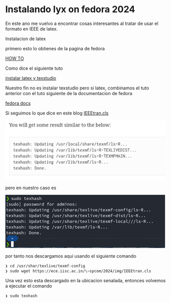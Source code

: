 # Instalando lyx on fedora 2024

En este ano me vuelvo a encontrar cosas interesantes al tratar de usar el formato en IEEE de latex.

Instalacion de latex

primero esto lo obtienes de la pagina de fedora

[HOW TO](https://www.cs.cmu.edu/~steffan/personal/tmp/IEEEtran_HOWTO.pdfhttps:/)

Como dice el siguiente tuto

[instalar latex y texstudio](https://medium.com/@JerssonMendoza/instalar-latex-y-texstudio-en-fedora-ubuntu-y-derivados-kde-neon-f5ccac9c5691)

Nuestro fin no es instalar texstudio pero si latex, combinamos el tuto anterior con el tuto siguiente de la documentacion de fedora

[fedora docs](https://docs.fedoraproject.org/en-US/neurofedora/latex/https:/)

Si seguimos lo que dice en este blog [IEEEtran.cls](https://adnan.quaium.com/blog/3478)

![1723388864280](images/README/1723388864280.png)

pero en nuestro caso es

![1723388955295](images/README/1723388955295.png)

por tanto nos descargamos aqui usando el siguiente comando

```
❯ cd /usr/shar/texlive/texmf-config
❯ sudo wget https://ece.iisc.ac.in/\~spcom/2024/img/IEEEtran.cls
```

Una vez esto esta descargado en la ubicacion senalada, entonces volvemos a ejecutar el comando

```
❯ sudo texhash
```
